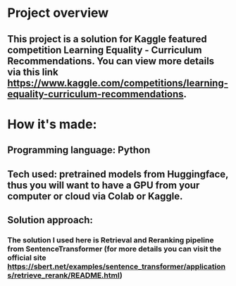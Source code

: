 # Project overview

## This project is a solution for Kaggle featured competition Learning Equality - Curriculum Recommendations. You can view more details via this link https://www.kaggle.com/competitions/learning-equality-curriculum-recommendations.

# How it's made:
## Programming language: Python
## Tech used: pretrained models from Huggingface, thus you will want to have a GPU from your computer or cloud via Colab or Kaggle.
## Solution approach:
### The solution I used here is **Retrieval and Reranking** pipeline from SentenceTransformer (for more details you can visit the official site https://sbert.net/examples/sentence_transformer/applications/retrieve_rerank/README.html)
#









